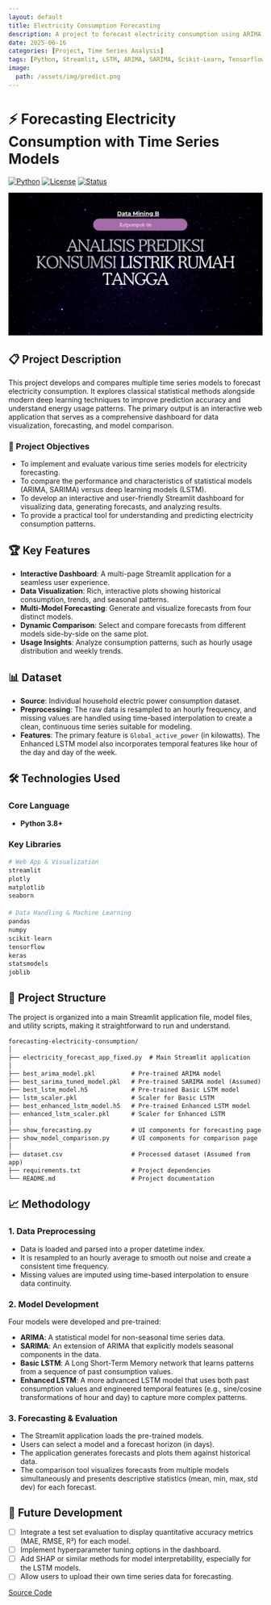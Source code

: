 ```yaml
---
layout: default
title: Electricity Consumption Forecasting
description: A project to forecast electricity consumption using ARIMA, SARIMA, and LSTM models, complete with an interactive Streamlit dashboard for visualization and analysis.
date: 2025-06-16
categories: [Project, Time Series Analysis]
tags: [Python, Streamlit, LSTM, ARIMA, SARIMA, Scikit-Learn, Tensorflow, Keras, Plotly, Pandas]
image:
  path: /assets/img/predict.png
---
```


# ⚡ Forecasting Electricity Consumption with Time Series Models

[![Python](https://img.shields.io/badge/Python-3.8+-blue.svg)](https://www.python.org/downloads/)
[![License](https://img.shields.io/badge/License-MIT-green.svg)](https://github.com/ReyRiz/forecasting-electricity-consumption/blob/main/README.md)
[![Status](https://img.shields.io/badge/Status-Completed-success.svg)]()

![](/assets/img/predict.png)

## 📋 Project Description

This project develops and compares multiple time series models to forecast electricity consumption. It explores classical statistical methods alongside modern deep learning techniques to improve prediction accuracy and understand energy usage patterns. The primary output is an interactive web application that serves as a comprehensive dashboard for data visualization, forecasting, and model comparison.

### 🎯 Project Objectives
- To implement and evaluate various time series models for electricity forecasting.
- To compare the performance and characteristics of statistical models (ARIMA, SARIMA) versus deep learning models (LSTM).
- To develop an interactive and user-friendly Streamlit dashboard for visualizing data, generating forecasts, and analyzing results.
- To provide a practical tool for understanding and predicting electricity consumption patterns.

## 🏆 Key Features

- **Interactive Dashboard**: A multi-page Streamlit application for a seamless user experience.
- **Data Visualization**: Rich, interactive plots showing historical consumption, trends, and seasonal patterns.
- **Multi-Model Forecasting**: Generate and visualize forecasts from four distinct models.
- **Dynamic Comparison**: Select and compare forecasts from different models side-by-side on the same plot.
- **Usage Insights**: Analyze consumption patterns, such as hourly usage distribution and weekly trends.

## 📊 Dataset

- **Source**: Individual household electric power consumption dataset.
- **Preprocessing**: The raw data is resampled to an hourly frequency, and missing values are handled using time-based interpolation to create a clean, continuous time series suitable for modeling.
- **Features**: The primary feature is `Global_active_power` (in kilowatts). The Enhanced LSTM model also incorporates temporal features like hour of the day and day of the week.

## 🛠️ Technologies Used

### Core Language
- **Python 3.8+**

### Key Libraries
```python
# Web App & Visualization
streamlit
plotly
matplotlib
seaborn

# Data Handling & Machine Learning
pandas
numpy
scikit-learn
tensorflow
keras
statsmodels
joblib
```

## 📁 Project Structure
The project is organized into a main Streamlit application file, model files, and utility scripts, making it straightforward to run and understand.

```
forecasting-electricity-consumption/
│
├── electricity_forecast_app_fixed.py  # Main Streamlit application
│
├── best_arima_model.pkl          # Pre-trained ARIMA model
├── best_sarima_tuned_model.pkl   # Pre-trained SARIMA model (Assumed)
├── best_lstm_model.h5            # Pre-trained Basic LSTM model
├── lstm_scaler.pkl               # Scaler for Basic LSTM
├── best_enhanced_lstm_model.h5   # Pre-trained Enhanced LSTM model
├── enhanced_lstm_scaler.pkl      # Scaler for Enhanced LSTM
│
├── show_forecasting.py           # UI components for forecasting page
├── show_model_comparison.py      # UI components for comparison page
│
├── dataset.csv                   # Processed dataset (Assumed from app)
├── requirements.txt              # Project dependencies
└── README.md                     # Project documentation
```

## 📈 Methodology

### 1. Data Preprocessing
- Data is loaded and parsed into a proper datetime index.
- It is resampled to an hourly average to smooth out noise and create a consistent time frequency.
- Missing values are imputed using time-based interpolation to ensure data continuity.

### 2. Model Development
Four models were developed and pre-trained:
- **ARIMA**: A statistical model for non-seasonal time series data.
- **SARIMA**: An extension of ARIMA that explicitly models seasonal components in the data.
- **Basic LSTM**: A Long Short-Term Memory network that learns patterns from a sequence of past consumption values.
- **Enhanced LSTM**: A more advanced LSTM model that uses both past consumption values and engineered temporal features (e.g., sine/cosine transformations of hour and day) to capture more complex patterns.

### 3. Forecasting & Evaluation
- The Streamlit application loads the pre-trained models.
- Users can select a model and a forecast horizon (in days).
- The application generates forecasts and plots them against historical data.
- The comparison tool visualizes forecasts from multiple models simultaneously and presents descriptive statistics (mean, min, max, std dev) for each forecast.

## 🔮 Future Development

- [ ] Integrate a test set evaluation to display quantitative accuracy metrics (MAE, RMSE, R²) for each model.
- [ ] Implement hyperparameter tuning options in the dashboard.
- [ ] Add SHAP or similar methods for model interpretability, especially for the LSTM models.
- [ ] Allow users to upload their own time series data for forecasting.

<a href="https.github.com/ReyRiz/forecasting-electricity-consumption" target="_blank" class="btn btn-primary">
  <i class="fas fa-fw fa-code"></i>
  Source Code
</a>
